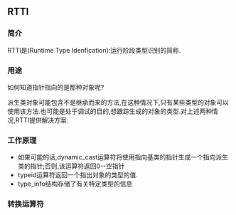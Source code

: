 ## RTTI

### 简介
RTTI是(Runtime Type Idenfication):运行阶段类型识别的简称.

### 用途

如何知道指针指向的是那种对象呢?

派生类对象可能包含不是继承而来的方法,在这种情况下,只有某些类型的对象可以使用该方法.也可能是处于调试的目的,想跟踪生成的对象的类型.对上述两种情况,RTTI提供解决方案.

### 工作原理

+ 如果可能的话,dynamic_cast运算符将使用指向基类的指针生成一个指向派生类的指针;否则,该运算符返回0--空指针
+ typeid运算符返回一个指出对象的类型的值.
+ type_info结构存储了有关特定类型的信息

### 转换运算符

